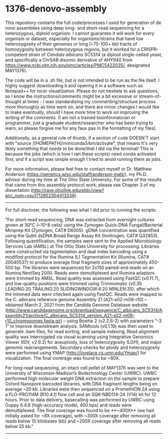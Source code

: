 # 1376-denovo-assembly

This repository contains the full code/processes I used for generation of de novo assemblies using deep long- and short-read sequencing for a heterozygous, diploid organism. I cannot guarantee it will work for every organism or dataset, especially for organisms/strains that have low heterozygosity of their genomes or long (~75-100+ kb) tracts of homozygosity between heterozygous regions, but it worked for a CRISPR-competent strain of _Candida albicans_ SC5314 (a diploid single-celled yeast, and specifically a Chr5AB disomic derivative of AHY940 from https://www.ncbi.nlm.nih.gov/pmc/articles/PMC5422035/, designated MAY1376). 

The code will be in a .sh file, but is not intended to be run as the file itself. I highly suggest downloading it and opening it in a software such as Notepad++ for nicer visualization. Please do not hesitate to ask questions, as I know the instructions/comments might be a bit excessive or stream-of-thought at times - I was standardizing my commenting/structure process more thoroughly as time went on, and there are minor changes I would like to make eventually, should I have more time to work on improving the writing of the comments. (I am not a trained bioinformatician or programmer, just a graduate student/researcher who has been trying to learn, so please forgive me for any faux pas in the formatting of my files).

Additionally, as a general rule of thumb, if a section of code DOESN'T start with "source /[HOMEPATH]/miniconda3/bin/activate", that means it's very likely something that needs to be done/that I did via the terminal! This is because the jobs (which is how I ran these scripts) need conda activated first, and if a script was simple enough I tried to avoid running them as jobs.

For more information, please feel free to contact myself or Dr. Matthew Anderson (https://genetics.wisc.edu/staff/anderson-matt/), my Ph.D. advisor during my time at The Ohio State University. For some of the results that came from this assembly protocol work, please see Chapter 3 of my dissertation (http://rave.ohiolink.edu/etdc/view?acc_num=osu1712852304413336).

______________
For full discloser, the following was what I did prior to running the scripts:

"For short-read sequencing, DNA was extracted from overnight cultures grown at 30°C (~10^8 cells) using the Zymogen Quick-DNA Fungal/Bacterial Miniprep Kit (Zymogen, CAT# D6005). gDNA concentration was quantified using the Qubit dsDNA Broad Range Assay Kit (Invitrogen, CAT# Q32853). Following quantification, the samples were sent to the Applied Microbiology Services Lab (AMSL) at The Ohio State University for processing. Libraries were constructed via tagmentation and dual index barcoding using a modified protocol for the Illumina (L) Tagmentation Kit (Illumina, CAT# 20040537) to produce average final fragment sizes of approximately 450-500 bp. The libraries were sequenced for 2x150 paired-end reads on an Illumina NextSeq 2000. Reads were demultiplexed and Illumina adaptors were trimmed by AMSL. Read quality was assessed using FastQC (v0.11.7), and low-quality positions were trimmed using Trimmomatic (v0.35 LEADING:20 TRAILING:20 SLIDINGWINDOW:4:20 MINLEN:35), after which the trimmed data were checked again using FastQC. Reads were mapped to the C. albicans reference genome Assembly 21 (A21-s02-m09-r10) – obtained March 2, 2021 from the Candida Genome Database website (http://www.candidagenome.org/download/sequence/C_albicans_SC5314/Assembly21/archive/C_albicans_SC5314_version_A21-s02-m09-r10_chromosomes.fasta.gz) – using Bowtie 2 (v2.2.6-2) with parameters “-3 1” to improve downstream analysis. SAMtools (v0.1.19) was then used to generate .bam files, for read sorting, and sample indexing. Read alignment quality was interrogated via visual scanning using Integrative Genomics Viewer (IGV, v2.9.2) for aneuploidy, loss of heterozygosity (LOH), and major genomic rearrangements. Secondary checks for ploidy and heterozygosity were performed using YMAP (http://lovelace.cs.umn.edu/Ymap/) for visualization. The final coverage was found to be ~80X.

For long-read sequencing, an intact cell pellet of MAY1376 was sent to the University of Wisconsin-Madison’s Biotechnology Center (UWBC). UWBC performed high molecular weight DNA extraction on the sample to prepare Oxford Nanopore barcoded libraries, with DNA fragment lengths being on average ~20 kb. Libraries were then sequenced on a PromethION 24 using a FLO-PRO114M (R10.4.1) flow cell and an SQK-NBD114-24 (V14) kit for 12 hours. Prior to data delivery, basecalling was performed by UWBC using Guppy 6.4.6 (high-accuracy model, 400 bps) and reads were demultiplexed. The final coverage was found to be **~400X** (we had initially asked for ~8X coverage), with ~300X coverage after removing all reads below 10 kilobases (kb) and ~200X coverage after removing all reads below 25 kb."
______________
